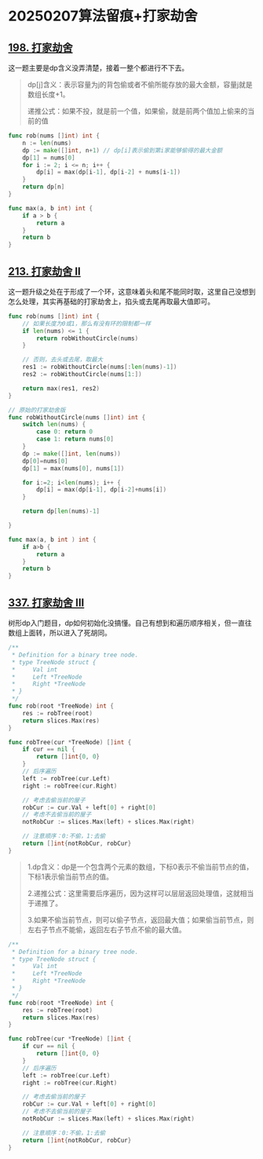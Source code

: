 # 20250207算法留痕+打家劫舍

## [198. 打家劫舍](https://leetcode.cn/problems/house-robber/)

这一题主要是dp含义没弄清楚，接着一整个都进行不下去。

> dp[j]含义：表示容量为j的背包偷或者不偷所能存放的最大金额，容量j就是数组长度+1。
>
> 递推公式：如果不投，就是前一个值，如果偷，就是前两个值加上偷来的当前的值

```go
func rob(nums []int) int {
    n := len(nums)
    dp := make([]int, n+1) // dp[i]表示偷到第i家能够偷得的最大金额
    dp[1] = nums[0]
    for i := 2; i <= n; i++ {
        dp[i] = max(dp[i-1], dp[i-2] + nums[i-1])
    }
    return dp[n]
}

func max(a, b int) int {
    if a > b {
        return a
    }
    return b
}
```

## [213. 打家劫舍 II](https://leetcode.cn/problems/house-robber-ii/)

这一题升级之处在于形成了一个环，这意味着头和尾不能同时取，这里自己没想到怎么处理，其实再基础的打家劫舍上，掐头或去尾再取最大值即可。

```go
func rob(nums []int) int {
    // 如果长度为0或1，那么有没有环的限制都一样
    if len(nums) <= 1 {
        return robWithoutCircle(nums)
    }

    // 否则，去头或去尾，取最大
    res1 := robWithoutCircle(nums[:len(nums)-1])
    res2 := robWithoutCircle(nums[1:])

    return max(res1, res2)
}

// 原始的打家劫舍版
func robWithoutCircle(nums []int) int {
    switch len(nums) {
        case 0: return 0
        case 1: return nums[0]
    }
    dp := make([]int, len(nums))
    dp[0]=nums[0]
    dp[1] = max(nums[0], nums[1])

    for i:=2; i<len(nums); i++ {
        dp[i] = max(dp[i-1], dp[i-2]+nums[i])
    }

    return dp[len(nums)-1]

}

func max(a, b int ) int {
    if a>b {
        return a
    }
    return b
}
```

## [337. 打家劫舍 III](https://leetcode.cn/problems/house-robber-iii/)

树形dp入门题目，dp如何初始化没搞懂。自己有想到和遍历顺序相关，但一直往数组上面转，所以进入了死胡同。

```go
/**
 * Definition for a binary tree node.
 * type TreeNode struct {
 *     Val int
 *     Left *TreeNode
 *     Right *TreeNode
 * }
 */
func rob(root *TreeNode) int {
	res := robTree(root)
	return slices.Max(res)
}

func robTree(cur *TreeNode) []int {
	if cur == nil {
		return []int{0, 0}
	}
	// 后序遍历
	left := robTree(cur.Left)
	right := robTree(cur.Right)

    // 考虑去偷当前的屋子
	robCur := cur.Val + left[0] + right[0]
    // 考虑不去偷当前的屋子
	notRobCur := slices.Max(left) + slices.Max(right)

    // 注意顺序：0:不偷，1:去偷
	return []int{notRobCur, robCur}
}
```

> 1.dp含义：dp是一个包含两个元素的数组，下标0表示不偷当前节点的值，下标1表示偷当前节点的值。
>
> 2.递推公式：这里需要后序遍历，因为这样可以层层返回处理值，这就相当于递推了。
>
> 3.如果不偷当前节点，则可以偷子节点，返回最大值；如果偷当前节点，则左右子节点不能偷，返回左右子节点不偷的最大值。

```go
/**
 * Definition for a binary tree node.
 * type TreeNode struct {
 *     Val int
 *     Left *TreeNode
 *     Right *TreeNode
 * }
 */
func rob(root *TreeNode) int {
	res := robTree(root)
	return slices.Max(res)
}

func robTree(cur *TreeNode) []int {
	if cur == nil {
		return []int{0, 0}
	}
	// 后序遍历
	left := robTree(cur.Left)
	right := robTree(cur.Right)

    // 考虑去偷当前的屋子
	robCur := cur.Val + left[0] + right[0]
    // 考虑不去偷当前的屋子
	notRobCur := slices.Max(left) + slices.Max(right)

    // 注意顺序：0:不偷，1:去偷
	return []int{notRobCur, robCur}
}
```

